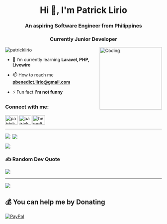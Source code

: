 <h1 align="center">Hi 👋, I'm Patrick Lirio</h1>
<h3 align="center">An aspiring Software Engineer from Philippines</h3>
<h3 align="center">Currently Junior Developer</h3>
<img align="right" alt="Coding" height="200" width="200" src="https://r2.erweima.ai/imgcompressed/img/compressed_1ece74076a54359f75f5f6d1ccd8dfca.webp"/>

<p align="left"> <img src="https://komarev.com/ghpvc/?username=Patrick-1doc&label=Profile%20views&color=0e75b6&style=flat" alt="patricklirio" /> </p>

- 🌱 I’m currently learning **Laravel, PHP, Livewire**

- 📫 How to reach me **pbenedict.lirio@gmail.com**

- ⚡ Fun fact **I'm not funny**

<h3 align="left">Connect with me:</h3>
<p align="left">
<a href="https://linkedin.com/in/patrick benedict lirio" target="blank"><img align="center" src="https://raw.githubusercontent.com/rahuldkjain/github-profile-readme-generator/master/src/images/icons/Social/linked-in-alt.svg" alt="patrick benedict lirio" height="30" width="40" /></a>
<a href="https://fb.com/patrick lirio" target="blank"><img align="center" src="https://raw.githubusercontent.com/rahuldkjain/github-profile-readme-generator/master/src/images/icons/Social/facebook.svg" alt="patrick lirio" height="30" width="40" /></a>
<a href="https://discord.gg/benedict6028" target="blank"><img align="center" src="https://raw.githubusercontent.com/rahuldkjain/github-profile-readme-generator/master/src/images/icons/Social/discord.svg" alt="benedict6028" height="30" width="40" /></a>
</p>

<hr>


<p><img align="left" src="https://github-readme-stats.vercel.app/api?username=Patrick-1doc&theme=vue-dark&hide_border=false&include_all_commits=true&count_private=true" /></p>


<p>&nbsp;<img align="center" src="https://github-readme-streak-stats.herokuapp.com/?user=Patrick-1doc&theme=vue-dark&hide_border=false" /></p>
<!-- https://github-readme-stats.vercel.app/api?username=Patrick-1doc&theme=vue-dark&hide_border=false&include_all_commits=true&count_private=true
https://github-readme-streak-stats.herokuapp.com/?user=Patrick-1doc&theme=vue-dark&hide_border=false
https://github-readme-stats.vercel.app/api/top-langs/?username=Patrick-1doc&theme=vue-dark&hide_border=false&include_all_commits=true&count_private=true&layout=compact -->

<p><img align="center" src="https://github-readme-stats.vercel.app/api/top-langs/?username=Patrick-1doc&theme=vue-dark&hide_border=false&include_all_commits=true&count_private=true&layout=compact" /></p>

### ✍️ Random Dev Quote
![](https://quotes-github-readme.vercel.app/api?type=vetical&theme=gruvbox)

---
[![](https://visitcount.itsvg.in/api?id=PatrickLirio&icon=7&color=0)](https://visitcount.itsvg.in)

 ## 💰 You can help me by Donating
 [![PayPal](https://img.shields.io/badge/PayPal-00457C?style=for-the-badge&logo=paypal&logoColor=white)](https://paypal.me/https://www.paypal.com/myaccount/profile/) 
